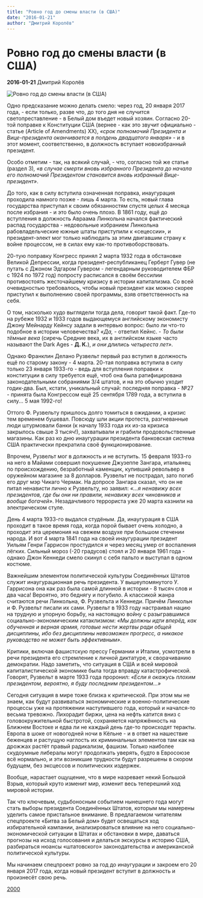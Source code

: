 ```yaml
---
title: "Ровно год до смены власти (в США)"
date: "2016-01-21"
author: "Дмитрий Королёв"
---
```


# Ровно год до смены власти (в США)

**2016-01-21** Дмитрий Королёв

![Ровно год до смены власти (в США)](http://review-planet.ru/wp-content/uploads/2012/02/%D0%BC%D0%BE%D1%80%D0%B4%D0%B020.jpg)

Одно предсказание можно делать смело: через год, 20 января 2017 года, - если только, разве что, до того дня не случится светопреставление - в Белый дом въедет новый хозяин. Согласно 20-той поправке к Конституции США (вернее - как это звучит официально - статье (Article of Amendments) XX), *«срок полномочий Президента и Вице-президента оканчивается в полдень двадцатого января»* - и в этот момент, соответственно, в должность вступает новоизбранный президент.

Особо отметим - так, на всякий случай, - что, согласно той же статье (раздел 3)*, «в случае смерти вновь избранного Президента до начала его полномочий Президентом становится вновь избранный Вице-президент»*.

До того, как в силу вступила означенная поправка, инаугурация проходила намного позже - лишь 4 марта. То есть, новый глава государства приступал к своим обязанностям спустя целых 4 месяца после избрания - и это было очень плохо. В 1861 году, ещё до вступления в должность Авраама Линкольна начался фактический распад государства - недовольные избранием Линкольна рабовладельческие южные штаты приступили к «сецессии», и президент-элект мог только наблюдать за этим двигавшим страну к войне процессом, не в силах ему как-то противоборствовать.

20-тую поправку Конгресс принял 2 марта 1932 года в обстановке Великой Депрессии, когда президент-республиканец Герберт Гувер (не путать с Джоном Эдгаром Гувером - легендарным руководителем ФБР с 1924 по 1972 год) попросту расписался в своём бессилии противостоять жесточайшему кризису в истории капитализма. Со всей очевидностью требовалось, чтобы новый президент как можно скорее приступил к выполнению своей программы, взяв ответственность на себя.

О том, насколько худо выглядели тогда дела, говорит такой факт. Где-то на рубеже 1932 и 1933 годов выдающемуся английскому экономисту Джону Мейнарду Кейнсу задали в интервью вопрос: было ли что-то подобное в истории человечества? *«Да,* - ответил Кейнс. - *То были тёмные века* (сиречь Средние века, их в английском языке часто называют the Dark Ages - **Д. К.**), *и они длились четыреста лет»*.

Однако Франклин Делано Рузвельт первый раз вступил в должность ещё по старому закону - 4 марта. 20-тая поправка вступила в силу только 23 января 1933-го - ведь для вступления поправки к конституции в силу требуется ещё, чтоб она была ратифицирована законодательными собраниями 3/4 штатов, и на это обычно уходит годик-два. Был, кстати, уникальный случай: последняя поправка - №27 - принята была Конгрессом ещё 25 сентября 1789 года, а вступила в силу... 5 мая 1992-го!

Оттого Ф. Рузвельту пришлось долго томиться в ожидании, а кризис тем временем бушевал. Повсюду шли акции протеста, разгневанные люди штурмовали банки (к началу 1933 года их из-за кризиса закрылось свыше 3 тысяч!), захватывали и грабили продовольственные магазины. Как раз ко дню инаугурации президента банковская система США практически прекратила своё функционирование.

Впрочем, Рузвельт мог в должность и не вступить. 15 февраля 1933-го на него в Майами совершил покушение Джузеппе Зангара, итальянец по происхождению, безработный каменщик, купивший револьвер в оружейном магазине за 8 долларов. Рузвельт не пострадал, зато погиб его друг мэр Чикаго Чермак. На допросе Зангара сказал, что он не питал ненависти лично к Рузвельту, но заявил: *«...я ненавижу всех президентов, где бы они ни правили, ненавижу всех чиновников и вообще богачей»*. Незадачливого террориста уже 20 марта казнили на электрическом стуле.

День 4 марта 1933-го выдался студёным. Да, инаугурация в США проходит в такое время года, когда порой бывает очень холодно, а проходит эта церемония на свежем воздухе при большом стечении народа. И вот 4 марта 1841 года на своей инаугурации президент Уильям Генри Гаррисон простудился и через месяц умер от воспаления лёгких. Сильный мороз (-20 градусов) стоял и 20 января 1961 года - однако Джон Кеннеди смело скинул с себя пальто и выступал в одном костюме.

Важнейшим элементом политической культуры Соединённых Штатов служит инаугурационная речь президента. У вышеупомянутого У. Гаррисона она как раз была самой длинной в истории - 8 тысяч слов и два часа! Вероятно, это беднягу и погубило. А классикой жанра считаются речи Линкольна, Ф. Рузвельта и Кеннеди. Причём Линкольн и Ф. Рузвельт писали их сами. Рузвельт в 1933 году настраивал нацию на трудную и упорную борьбу, на настоящую войну с разыгравшимся социально-экономическим катаклизмом: *«Мы должны идти вперёд, как обученная и верная армия, готовые нести жертвы ради общей дисциплины, ибо без дисциплины невозможен прогресс, а никакое руководство не может быть эффективным»*.

Критики, включая фашистскую прессу Германии и Италии, усмотрели в речи президента его стремление к личной диктатуре, к сворачиванию демократии. Надо заметить, что ситуация в США и всей мировой капиталистической экономике была тогда вправду катастрофической. Говорят, Рузвельт в марте 1933 года проронил: *«Если я окажусь плохим президентом, вероятно, я буду последним президентом...»*

Сегодня ситуация в мире тоже близка к критической. При этом мы не знаем, как будут развиваться экономические и военно-политические процессы уже на протяжении наступившего года, который и начался-то весьма тревожно. Лихорадит биржи, цена на нефть катится вниз с головокружительной быстротой, сохраняется напряжённость на Ближнем Востоке и едва ли не каждый день где-то происходят теракты. Европа в шоке от новогодней ночи в Кёльне - и в ответ на нашествие беженцев и растущую наглость их криминальных элементов там как на дрожжах растёт правый радикализм, фашизм. Только наиболее скудоумные либералы могут продолжать уверять, будто в Евросоюзе всё нормально, и эти возникшие трудности будут разрешены в скором будущем, без эксцессов и политических издержек.

Вообще, нарастает ощущение, что в мире назревает некий Большой Взрыв, который круто изменит мир, изменит весь теперешний ход мировой истории.

Так что ключевым, судьбоносным событием нынешнего года могут стать выборы президента Соединённых Штатов, которым мы намерены уделить самое пристальное внимание. В предлагаемом читателям спецпроекте «Битва за Белый дом» будет освещаться ход избирательной кампании, анализироваться влияние на него социально-экономической ситуации в Штатах и обстановки в мире, даваться прогнозы на исход голосования и делаться экскурсы в историю США, разбираться нюансы «штатовского» законодательства и американской политической культуры.

Мы начинаем спецпроект ровно за год до инаугурации и закроем его 20 января 2017 года, когда новый президент вступит в должность и произнесёт свою речь.

[2000](http://www.2000.ua/specproekty_ru/bitva-za-belyi-dom/rovno-god-do-smeny-vlasti-v-ssha.htm)